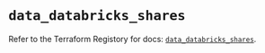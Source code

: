 # `data_databricks_shares`

Refer to the Terraform Registory for docs: [`data_databricks_shares`](https://registry.terraform.io/providers/databricks/databricks/1.32.0/docs/data-sources/shares).
